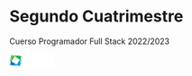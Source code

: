 # Segundo Cuatrimestre
Cuerso Programador Full Stack 2022/2023

<img src="https://github.com/Braian-MancioniBoggon/PrimerRepo/blob/7458f21d9596c453bd93fe9dcc4ced906ed16c46/src/logo.png" alt="Cepit" style="max-width: 100%;height: 25px;"/>
